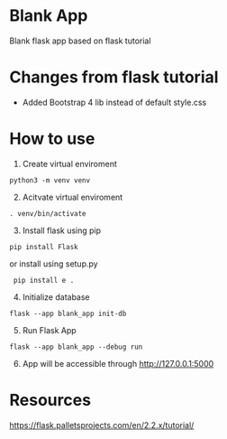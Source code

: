 # Blank App
Blank flask app based on flask tutorial

# Changes from flask tutorial
 - Added Bootstrap 4 lib instead of default style.css

# How to use
  1. Create virtual enviroment
  ```
  python3 -m venv venv
  ```
  2. Acitvate virtual enviroment
  ```
  . venv/bin/activate
  ```
  3. Install flask using pip
  ```
  pip install Flask
  ```
  or install using setup.py
  ```
   pip install e .
  ```
  4. Initialize database
  ```
  flask --app blank_app init-db
  ```
  5. Run Flask App
  ```
  flask --app blank_app --debug run
  ```
  6. App will be accessible through http://127.0.0.1:5000
# Resources
https://flask.palletsprojects.com/en/2.2.x/tutorial/
